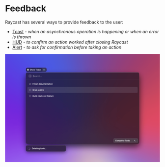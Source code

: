 # Feedback

Raycast has several ways to provide feedback to the user:

- [Toast](./toast.md) _- when an asynchronous operation is happening or when an error is thrown_
- [HUD](./hud.md) _- to confirm an action worked after closing Raycast_
- [Alert](./alert.md) _- to ask for confirmation before taking an action_

![](../../.gitbook/assets/toast.png)
